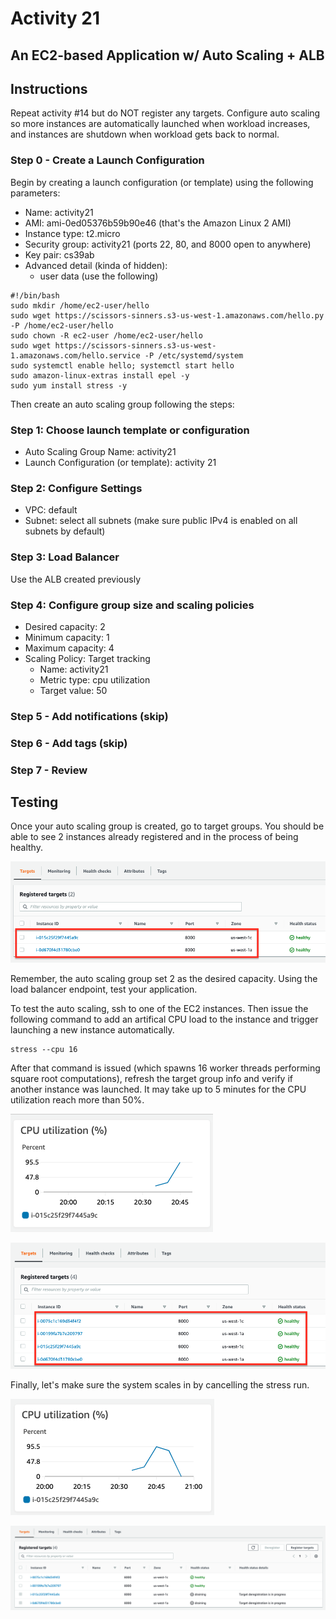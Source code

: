 # Activity 21

## An EC2-based Application w/ Auto Scaling + ALB

## Instructions
Repeat activity #14 but do NOT register any targets. Configure auto scaling so more instances are automatically launched when workload increases, and instances are shutdown when workload gets back to normal. 

### Step 0 - Create a Launch Configuration

Begin by creating a launch configuration (or template) using the following parameters:

* Name: activity21
* AMI: ami-0ed05376b59b90e46 (that's the Amazon Linux 2 AMI)
* Instance type: t2.micro
* Security group: activity21 (ports 22, 80, and 8000 open to anywhere)
* Key pair: cs39ab
* Advanced detail (kinda of hidden):
    * user data (use the following)

```
#!/bin/bash
sudo mkdir /home/ec2-user/hello
sudo wget https://scissors-sinners.s3-us-west-1.amazonaws.com/hello.py -P /home/ec2-user/hello
sudo chown -R ec2-user /home/ec2-user/hello
sudo wget https://scissors-sinners.s3-us-west-1.amazonaws.com/hello.service -P /etc/systemd/system
sudo systemctl enable hello; systemctl start hello
sudo amazon-linux-extras install epel -y
sudo yum install stress -y
```

Then create an auto scaling group following the steps:

### Step 1: Choose launch template or configuration

* Auto Scaling Group Name: activity21
* Launch Configuration (or template): activity 21 

### Step 2: Configure Settings 

* VPC: default
* Subnet: select all subnets (make sure public IPv4 is enabled on all subnets by default)

### Step 3: Load Balancer 

Use the ALB created previously

### Step 4: Configure group size and scaling policies

* Desired capacity: 2
* Minimum capacity: 1
* Maximum capacity: 4 
* Scaling Policy: Target tracking
    * Name: activity21
    * Metric type: cpu utilization 
    * Target value: 50

### Step 5 - Add notifications (skip)

### Step 6 - Add tags (skip)

### Step 7 - Review 

## Testing 

Once your auto scaling group is created, go to target groups. You should be able to see 2 instances already registered and in the process of being healthy. 

![activity_21.png](images/activity_21.png)

Remember, the auto scaling group set 2 as the desired capacity. Using the load balancer endpoint, test your application. 

To test the auto scaling, ssh to one of the EC2 instances. Then issue the following command to add an artifical CPU load to the instance and trigger launching a new instance automatically. 

```
stress --cpu 16
```

After that command is issued (which spawns 16 worker threads performing square root computations), refresh the target group info and verify if another instance was launched. It may take up to 5 minutes for the CPU utilization reach more than 50%. 

![activity_21_2.png](images/activity_21_2.png)

![activity_21_3.png](images/activity_21_3.png)

Finally, let's make sure the system scales in by cancelling the stress run. 

![activity_21_4.png](images/activity_21_4.png)

![activity_21_5.png](images/activity_21_5.png)
